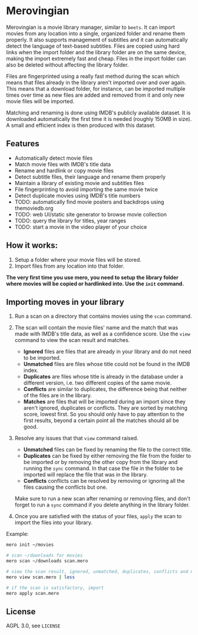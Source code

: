 # Merovingian
Merovingian is a movie library manager, similar to `beets`. It can import movies from any location into a single, organized folder and rename them properly. It also supports management of subtitles and it can automatically detect the language of text-based subtitles. Files are copied using hard links when the import folder and the library folder are on the same device, making the import extremely fast and cheap. Files in the import folder can also be deleted without affecting the library folder.

Files are fingerprinted using a really fast method during the scan which means that files already in the library aren't imported over and over again. This means that a download folder, for instance, can be imported multiple times over time as new files are added and removed from it and only new movie files will be imported.

Matching and renaming is done using IMDB's publicly available dataset. It is downloaded automatically the first time it is needed (roughly 150MB in size). A small and efficient index is then produced with this dataset.

## Features
* Automatically detect movie files
* Match movie files with IMDB's title data
* Rename and hardlink or copy movie files
* Detect subtitle files, their language and rename them properly
* Maintain a library of existing movie and subtitles files
* File fingerprinting to avoid importing the same movie twice
* Detect duplicate movies using IMDB's title numbers
* TODO: automatically find movie posters and backdrops using themoviedb.org
* TODO: web UI/static site generator to browse movie collection
* TODO: query the library for titles, year ranges
* TODO: start a movie in the video player of your choice

## How it works:
1. Setup a folder where your movie files will be stored.
2. Import files from any location into that folder.

**The very first time you use mero, you need to setup the library folder where movies will be copied or hardlinked into. Use the `init` command.**

## Importing moves in your library
1. Run a scan on a directory that contains movies using the `scan` command.
2. The scan will contain the movie files' name and the match that was made with IMDB's title data, as well as a confidence score.
Use the `view` command to view the scan result and matches.
    * **Ignored** files are files that are already in your library and do not need to be imported.
    * **Unmatched** files are files whose title could not be found in the IMDB index.
    * **Duplicates** are files whose title is already in the database under a different version, i.e. two different copies of the same movie.
    * **Conflicts** are similar to duplicates, the difference being that neither of the files are in the library.
    * **Matches** are files that will be imported during an import since they aren't ignored, duplicates or conflicts. They are sorted by matching score, lowest first. So you should only have to pay attention to the first results, beyond a certain point all the matches should all be good.
3. Resolve any issues that that `view` command raised.
    * **Unmatched** files can be fixed by renaming the file to the correct title.
    * **Duplicates** can be fixed by either removing the file from the folder to be imported or by removing the other copy from the library and running the `sync` command. In that case the file in the folder to be imported will replace the file that was in the library.
    * **Conflicts** conflicts can be resolved by removing or ignoring all the files causing the conflicts but one.

    Make sure to run a new scan after renaming or removing files, and don't forget to run a `sync` command if you delete anything in the library folder.
4. Once you are satisfied with the status of your files, `apply` the scan to import the files into your library.


Example:
```bash
mero init ~/movies

# scan ~/downloads for movies
mero scan ~/downloads scan.mero

# view the scan result, ignored, unmatched, duplicates, conflicts and matches
mero view scan.mero | less

# if the scan is satisfactory, import
mero apply scan.mero
```

## License
AGPL 3.0, see `LICENSE`
